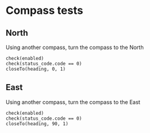 # Compass tests

## North

Using another compass, turn the compass to the North

    check(enabled)
    check(status_code.code == 0)
    closeTo(heading, 0, 1)

## East

Using another compass, turn the compass to the East

    check(enabled)
    check(status_code.code == 0)
    closeTo(heading, 90, 1)